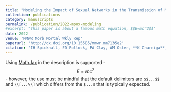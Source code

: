 ```yaml
---
title: "Modeling the Impact of Sexual Networks in the Transmission of Monkeypox virus Among Gay, Bisexual, and Other Men Who Have Sex With Men - United States, 2022"
collection: publications
category: manuscripts
permalink: /publication/2022-mpox-modeling
#excerpt: 'This paper is about a famous math equation, $$E=mc^2$$'
date: 2022
venue: 'MMWR Morb Mortal Wkly Rep'
paperurl: 'http://dx.doi.org/10.15585/mmwr.mm7135e2'
citation: 'IH Spicknall, ED Pollock, PA Clay, AM Oster, **K Charniga**, NB Masters, Y Nakazawa, G Rainisch, AV Gundlapalli, TL Gift. (2022). &quot;Modeling the Impact of Sexual Networks in the Transmission of Monkeypox virus Among Gay, Bisexual, and Other Men Who Have Sex With Men - United States, 2022.&quot; <i>MMWR Morb Mortal Wkly Rep </i>. 71(35): 1131-1135.'
---
```


Using [MathJax](https://www.mathjax.org/) in the description is supported - $$E=mc^2$$ - however, the use must be mindful that the default delimiters are `$$...$$` and `\\[...\\]` which differs from the `$...$` that is typically expected.
